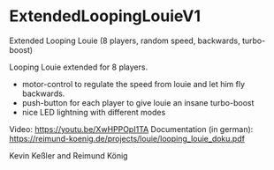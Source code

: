 # ExtendedLoopingLouieV1

Extended Looping Louie (8 players, random speed, backwards, turbo-boost)

Looping Louie extended for 8 players.

+ motor-control to regulate the speed from louie and let him fly backwards.
+ push-button for each player to give louie an insane turbo-boost
+ nice LED lightning with different modes

Video: <https://youtu.be/XwHPPOpI1TA>
Documentation (in german): <https://reimund-koenig.de/projects/louie/looping_louie_doku.pdf>

Kevin Keßler and Reimund König
